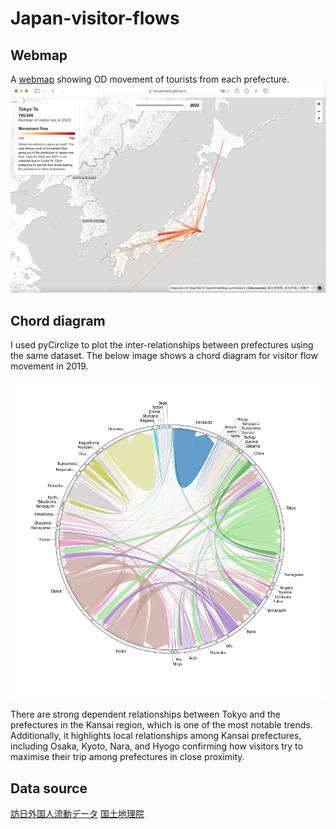 # Japan-visitor-flows

## Webmap
A [webmap](https://harukihoshii.github.io/Japan-visitor-flows/) showing OD movement of tourists from each prefecture. 
![Figure1: Webmap](/image/webmap_Japan_visitor_flows.png)

## Chord diagram
I used pyCirclize to plot the inter-relationships between prefectures using the same dataset. The below image shows a chord diagram for visitor flow movement in 2019. 

![Figure2: Movement flow of foreign visitors between prefecture in 2019](/image/chord_flow_2019.png)

There are strong dependent relationships between Tokyo and the prefectures in the Kansai region, which is one of the most notable trends. Additionally, it highlights local relationships among Kansai prefectures, including Osaka, Kyoto, Nara, and Hyogo confirming how visitors try to maximise their trip among prefectures in close proximity.  

## Data source
[訪日外国人流動データ](https://www.mlit.go.jp/sogoseisaku/soukou/sogoseisaku_soukou_fr_000023.html)
[国土地理院](https://www.gsi.go.jp/kankyochiri/gm_jpn.html)

